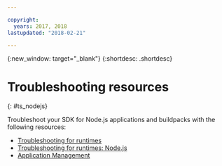 ```yaml
---

copyright:
  years: 2017, 2018
lastupdated: "2018-02-21"

---
```


{:new_window: target="_blank"}
{:shortdesc: .shortdesc}

# Troubleshooting resources
{: #ts_nodejs}

Troubleshoot your SDK for Node.js applications and buildpacks with the following resources:

* [Troubleshooting for runtimes](../common/ts_runtimes.html#runtimes)
* [Troubleshooting for runtimes: Node.js](../common/ts_runtimes.html#ts_nodejs)
* [Application Management](../common/app_mng.html)
